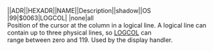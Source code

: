 ||ADR||HEXADR||NAME||Description||shadow||OS  
|99|$0063|LOGCOL| |none|all  
Position of the cursor at the column in a logical line. A logical line can contain up to three physical lines, so [LOGCOL](../LOGCOL/index.md) can  
range between zero and 119. Used by the display handler.  
